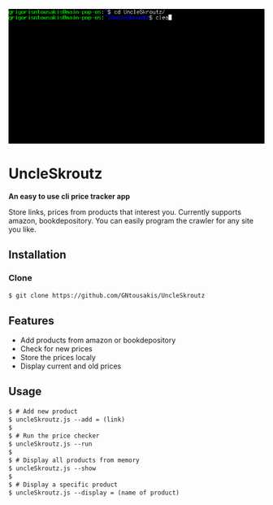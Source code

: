 [![UncleSkroutz](https://raw.githubusercontent.com/GNtousakis/UncleSkroutz/master/gif/example.gif?token=ALVM6BYS2QQLHZDIQCFLD6S6G4YVW)]()


# UncleSkroutz

__An easy to use cli price tracker app__ 

Store links, prices from products that interest you.
Currently supports amazon, bookdepository.
You can easily program the crawler for any site you like.

## Installation

### Clone

```shell
$ git clone https://github.com/GNtousakis/UncleSkroutz

```
## Features

- Add products from amazon or bookdepository 
- Check for new prices
- Store the prices localy
- Display current and old prices

## Usage

```shell
$ # Add new product
$ uncleSkroutz.js --add = (link)
$
$ # Run the price checker
$ uncleSkroutz.js --run
$
$ # Display all products from memory
$ uncleSkroutz.js --show 
$
$ # Display a specific product
$ uncleSkroutz.js --display = (name of product)
```


